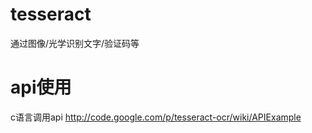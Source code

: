 # tesseract

通过图像/光学识别文字/验证码等

# api使用

c语言调用api http://code.google.com/p/tesseract-ocr/wiki/APIExample